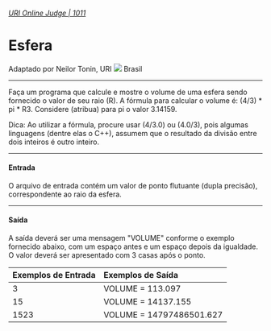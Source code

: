 ###### [URI Online Judge | 1011][1]
# Esfera
Adaptado por Neilor Tonin, URI ![][2] Brasil
***
Faça um programa que calcule e mostre o volume de uma esfera sendo fornecido o valor de seu raio (R). A fórmula para calcular o volume é: (4/3) * pi * R3. Considere (atribua) para pi o valor 3.14159.

Dica: Ao utilizar a fórmula, procure usar (4/3.0) ou (4.0/3), pois algumas linguagens (dentre elas o C++), assumem que o resultado da divisão entre dois inteiros é outro inteiro.
***
#### Entrada
O arquivo de entrada contém um valor de ponto flutuante (dupla precisão), correspondente ao raio da esfera.
***
#### Saída
A saída deverá ser uma mensagem "VOLUME" conforme o exemplo fornecido abaixo, com um espaço antes e um espaço depois da igualdade. O valor deverá ser apresentado com 3 casas após o ponto.

| Exemplos de Entrada                     | Exemplos de Saída                     |  
| :-                                      | :-                                    |  
| 3                                       | VOLUME = 113.097                      | 
| 15                                      | VOLUME = 14137.155                    | 
| 1523                                    | VOLUME = 14797486501.627              | 

[1]: https://www.urionlinejudge.com.br/judge/pt/problems/view/1011
[2]: https://urionlinejudge.r.worldssl.net/gallery/images/flags/br.gif